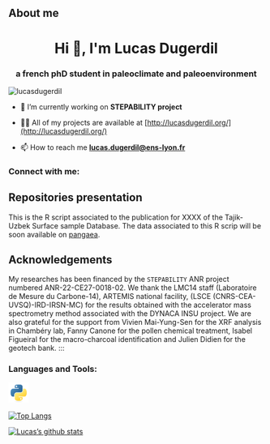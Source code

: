 ## About me
<h1 align="center">Hi 👋, I'm Lucas Dugerdil</h1>
<h3 align="center">a french phD student in paleoclimate and paleoenvironment</h3>

<p align="left"> <img src="https://komarev.com/ghpvc/?username=lucasdugerdil&label=Profile%20views&color=0e75b6&style=flat" alt="lucasdugerdil" /> </p>

- 🔭 I’m currently working on **STEPABILITY project**

- 👨‍💻 All of my projects are available at [http://lucasdugerdil.org/](http://lucasdugerdil.org/)

- 📫 How to reach me **lucas.dugerdil@ens-lyon.fr**

<h3 align="left">Connect with me:</h3>
<p align="left">
</p>

## Repositories presentation
This is the R script associated to the publication for XXXX of the Tajik-Uzbek Surface sample Database.
The data associated to this R scrip will be soon available on [pangaea](https://www.pangaea.de/).


## Acknowledgements
My researches has been financed by the `STEPABILITY` ANR project
numbered ANR-22-CE27-0018-02. We thank the LMC14 staff (Laboratoire de
Mesure du Carbone-14), ARTEMIS national facility, (LSCE
(CNRS-CEA-UVSQ)-IRD-IRSN-MC) for the results obtained with the
accelerator mass spectrometry method associated with the DYNACA INSU
project. We are also grateful for the support from Vivien Mai-Yung-Sen
for the XRF analysis in Chambéry lab, Fanny Canone for the pollen
chemical treatment, Isabel Figueiral for the macro-charcoal
identification and Julien Didien for the geotech bank.
:::


<h3 align="left">Languages and Tools:</h3>
<p align="left"> <a href="https://www.python.org" target="_blank" rel="noreferrer"> <img src="https://raw.githubusercontent.com/devicons/devicon/master/icons/python/python-original.svg" alt="python" width="40" height="40"/> </a> </p>

[![Top Langs](https://github-readme-stats.vercel.app/api/top-langs/?username=LucasDugerdil&layout=compact)](https://github.com/LucasDugerdil)

[![Lucas’s github stats](https://github-readme-stats.vercel.app/api?username=LucasDugerdil)](https://github.com/LucasDugerdil)


